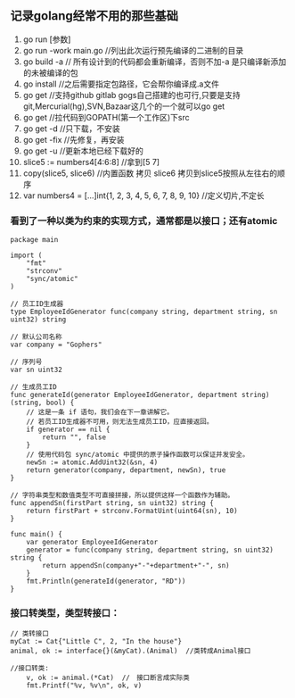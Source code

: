 ## 记录golang经常不用的那些基础
1. go run [参数]
2. go run -work main.go //列出此次运行预先编译的二进制的目录
3. go build -a // 所有设计到的代码都会重新编译，否则不加-a 是只编译新添加的未被编译的包
4. go install  //之后需要指定包路径，它会帮你编译成.a文件
5. go get //支持github gitlab gogs自己搭建的也可行,只要是支持git,Mercurial(hg),SVN,Bazaar这几个的一个就可以go get
6. go get //拉代码到GOPATH(第一个工作区)下src
7. go get -d //只下载，不安装
8. go get -fix //先修复，再安装
9. go get -u //更新本地已经下载好的
10. slice5 := numbers4[4:6:8] //拿到[5 7]
11. copy(slice5, slice6)  //内置函数 拷贝 slice6 拷贝到slice5按照从左往右的顺序
12. var numbers4 = [...]int{1, 2, 3, 4, 5, 6, 7, 8, 9, 10} //定义切片,不定长

### 看到了一种以类为约束的实现方式，通常都是以接口；还有atomic
```
package main

import (
	"fmt"
	"strconv"
	"sync/atomic"
)

// 员工ID生成器
type EmployeeIdGenerator func(company string, department string, sn uint32) string

// 默认公司名称
var company = "Gophers"

// 序列号
var sn uint32

// 生成员工ID
func generateId(generator EmployeeIdGenerator, department string) (string, bool) {
	// 这是一条 if 语句，我们会在下一章讲解它。
	// 若员工ID生成器不可用，则无法生成员工ID，应直接返回。
	if generator == nil {
		return "", false
	}
	// 使用代码包 sync/atomic 中提供的原子操作函数可以保证并发安全。
	newSn := atomic.AddUint32(&sn, 4)
	return generator(company, department, newSn), true
}

// 字符串类型和数值类型不可直接拼接，所以提供这样一个函数作为辅助。
func appendSn(firstPart string, sn uint32) string {
	return firstPart + strconv.FormatUint(uint64(sn), 10)
}

func main() {
	var generator EmployeeIdGenerator
	generator = func(company string, department string, sn uint32) string {
		return appendSn(company+"-"+department+"-", sn)
	}
	fmt.Println(generateId(generator, "RD"))
}

```

### 接口转类型，类型转接口：
```
// 类转接口
myCat := Cat{"Little C", 2, "In the house"}
animal, ok := interface{}(&myCat).(Animal)  //类转成Animal接口

//接口转类:
	v, ok := animal.(*Cat)  //　接口断言成实际类
	fmt.Printf("%v, %v\n", ok, v)
```
